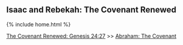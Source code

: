 ## Isaac and Rebekah: The Covenant Renewed

{% include home.html %}

[The Covenant Renewed: Genesis 24:27](hhttps://www.churchofjesuschrist.org/study/manual/come-follow-me-for-sunday-school-old-testament-2022/09?lang=eng) >> <a href="/docs/otlessons/abrahamcovenant">Abraham: The Covenant</a>

